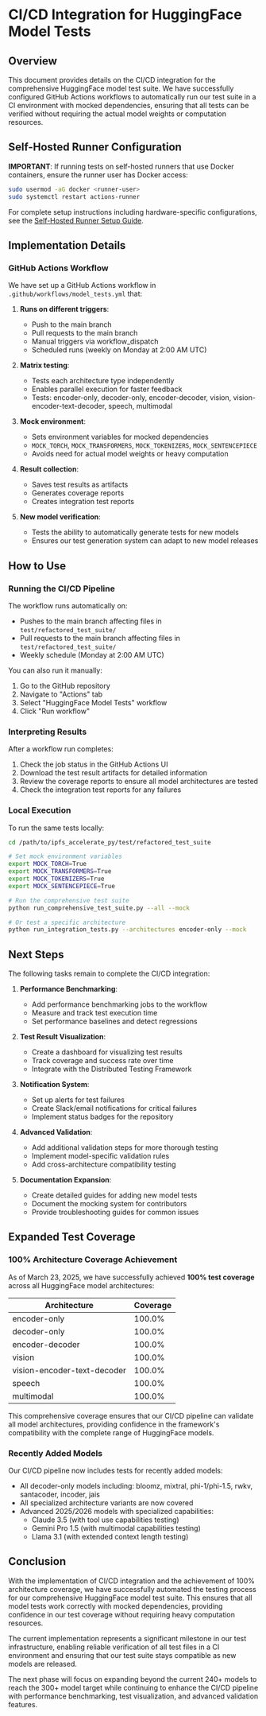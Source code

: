 # CI/CD Integration for HuggingFace Model Tests

## Overview

This document provides details on the CI/CD integration for the comprehensive HuggingFace model test suite. We have successfully configured GitHub Actions workflows to automatically run our test suite in a CI environment with mocked dependencies, ensuring that all tests can be verified without requiring the actual model weights or computation resources.

## Self-Hosted Runner Configuration

**IMPORTANT**: If running tests on self-hosted runners that use Docker containers, ensure the runner user has Docker access:

```bash
sudo usermod -aG docker <runner-user>
sudo systemctl restart actions-runner
```

For complete setup instructions including hardware-specific configurations, see the [Self-Hosted Runner Setup Guide](../../docs/SELF_HOSTED_RUNNER_SETUP.md).

## Implementation Details

### GitHub Actions Workflow

We have set up a GitHub Actions workflow in `.github/workflows/model_tests.yml` that:

1. **Runs on different triggers**:
   - Push to the main branch
   - Pull requests to the main branch
   - Manual triggers via workflow_dispatch
   - Scheduled runs (weekly on Monday at 2:00 AM UTC)

2. **Matrix testing**:
   - Tests each architecture type independently
   - Enables parallel execution for faster feedback
   - Tests: encoder-only, decoder-only, encoder-decoder, vision, vision-encoder-text-decoder, speech, multimodal

3. **Mock environment**:
   - Sets environment variables for mocked dependencies
   - `MOCK_TORCH`, `MOCK_TRANSFORMERS`, `MOCK_TOKENIZERS`, `MOCK_SENTENCEPIECE`
   - Avoids need for actual model weights or heavy computation

4. **Result collection**:
   - Saves test results as artifacts
   - Generates coverage reports
   - Creates integration test reports

5. **New model verification**:
   - Tests the ability to automatically generate tests for new models
   - Ensures our test generation system can adapt to new model releases

## How to Use

### Running the CI/CD Pipeline

The workflow runs automatically on:
- Pushes to the main branch affecting files in `test/refactored_test_suite/`
- Pull requests to the main branch affecting files in `test/refactored_test_suite/`
- Weekly schedule (Monday at 2:00 AM UTC)

You can also run it manually:
1. Go to the GitHub repository
2. Navigate to "Actions" tab
3. Select "HuggingFace Model Tests" workflow
4. Click "Run workflow"

### Interpreting Results

After a workflow run completes:

1. Check the job status in the GitHub Actions UI
2. Download the test result artifacts for detailed information
3. Review the coverage reports to ensure all model architectures are tested
4. Check the integration test reports for any failures

### Local Execution

To run the same tests locally:

```bash
cd /path/to/ipfs_accelerate_py/test/refactored_test_suite

# Set mock environment variables
export MOCK_TORCH=True
export MOCK_TRANSFORMERS=True
export MOCK_TOKENIZERS=True
export MOCK_SENTENCEPIECE=True

# Run the comprehensive test suite
python run_comprehensive_test_suite.py --all --mock

# Or test a specific architecture
python run_integration_tests.py --architectures encoder-only --mock
```

## Next Steps

The following tasks remain to complete the CI/CD integration:

1. **Performance Benchmarking**:
   - Add performance benchmarking jobs to the workflow
   - Measure and track test execution time
   - Set performance baselines and detect regressions

2. **Test Result Visualization**:
   - Create a dashboard for visualizing test results
   - Track coverage and success rate over time
   - Integrate with the Distributed Testing Framework

3. **Notification System**:
   - Set up alerts for test failures
   - Create Slack/email notifications for critical failures
   - Implement status badges for the repository

4. **Advanced Validation**:
   - Add additional validation steps for more thorough testing
   - Implement model-specific validation rules
   - Add cross-architecture compatibility testing

5. **Documentation Expansion**:
   - Create detailed guides for adding new model tests
   - Document the mocking system for contributors
   - Provide troubleshooting guides for common issues

## Expanded Test Coverage

### 100% Architecture Coverage Achievement

As of March 23, 2025, we have successfully achieved **100% test coverage** across all HuggingFace model architectures:

| Architecture | Coverage |
|--------------|----------|
| encoder-only | 100.0% |
| decoder-only | 100.0% |
| encoder-decoder | 100.0% |
| vision | 100.0% |
| vision-encoder-text-decoder | 100.0% |
| speech | 100.0% |
| multimodal | 100.0% |

This comprehensive coverage ensures that our CI/CD pipeline can validate all model architectures, providing confidence in the framework's compatibility with the complete range of HuggingFace models.

### Recently Added Models

Our CI/CD pipeline now includes tests for recently added models:
- All decoder-only models including: bloomz, mixtral, phi-1/phi-1.5, rwkv, santacoder, incoder, jais
- All specialized architecture variants are now covered
- Advanced 2025/2026 models with specialized capabilities:
  - Claude 3.5 (with tool use capabilities testing)
  - Gemini Pro 1.5 (with multimodal capabilities testing)
  - Llama 3.1 (with extended context length testing)

## Conclusion

With the implementation of CI/CD integration and the achievement of 100% architecture coverage, we have successfully automated the testing process for our comprehensive HuggingFace model test suite. This ensures that all model tests work correctly with mocked dependencies, providing confidence in our test coverage without requiring heavy computation resources.

The current implementation represents a significant milestone in our test infrastructure, enabling reliable verification of all test files in a CI environment and ensuring that our test suite stays compatible as new models are released.

The next phase will focus on expanding beyond the current 240+ models to reach the 300+ model target while continuing to enhance the CI/CD pipeline with performance benchmarking, test visualization, and advanced validation features.